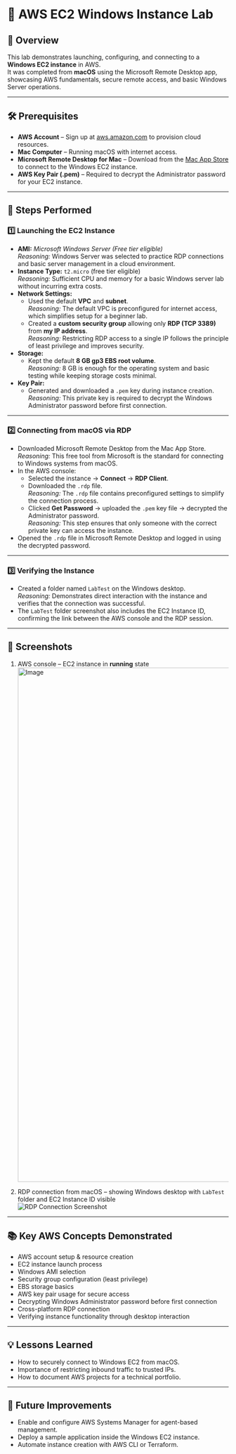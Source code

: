 # 🚀 AWS EC2 Windows Instance Lab

## 📌 Overview
This lab demonstrates launching, configuring, and connecting to a **Windows EC2 instance** in AWS.  
It was completed from **macOS** using the Microsoft Remote Desktop app, showcasing AWS fundamentals, secure remote access, and basic Windows Server operations.

---

## 🛠 Prerequisites
- **AWS Account** – Sign up at [aws.amazon.com](https://aws.amazon.com) to provision cloud resources.
- **Mac Computer** – Running macOS with internet access.
- **Microsoft Remote Desktop for Mac** – Download from the [Mac App Store](https://apps.apple.com/app/microsoft-remote-desktop/id1295203466) to connect to the Windows EC2 instance.
- **AWS Key Pair (.pem)** – Required to decrypt the Administrator password for your EC2 instance.

---

## 📂 Steps Performed

### 1️⃣ Launching the EC2 Instance
- **AMI:** *Microsoft Windows Server (Free tier eligible)*  
  *Reasoning:* Windows Server was selected to practice RDP connections and basic server management in a cloud environment.
- **Instance Type:** `t2.micro` (free tier eligible)  
  *Reasoning:* Sufficient CPU and memory for a basic Windows server lab without incurring extra costs.
- **Network Settings:**
  - Used the default **VPC** and **subnet**.  
    *Reasoning:* The default VPC is preconfigured for internet access, which simplifies setup for a beginner lab.
  - Created a **custom security group** allowing only **RDP (TCP 3389)** from **my IP address**.  
    *Reasoning:* Restricting RDP access to a single IP follows the principle of least privilege and improves security.
- **Storage:**
  - Kept the default **8 GB gp3 EBS root volume**.  
    *Reasoning:* 8 GB is enough for the operating system and basic testing while keeping storage costs minimal.
- **Key Pair:**
  - Generated and downloaded a `.pem` key during instance creation.  
    *Reasoning:* This private key is required to decrypt the Windows Administrator password before first connection.

---

### 2️⃣ Connecting from macOS via RDP
- Downloaded Microsoft Remote Desktop from the Mac App Store.  
  *Reasoning:* This free tool from Microsoft is the standard for connecting to Windows systems from macOS.
- In the AWS console:
  - Selected the instance → **Connect** → **RDP Client**.
  - Downloaded the `.rdp` file.  
    *Reasoning:* The `.rdp` file contains preconfigured settings to simplify the connection process.
  - Clicked **Get Password** → uploaded the `.pem` key file → decrypted the Administrator password.  
    *Reasoning:* This step ensures that only someone with the correct private key can access the instance.
- Opened the `.rdp` file in Microsoft Remote Desktop and logged in using the decrypted password.

---

### 3️⃣ Verifying the Instance
- Created a folder named `LabTest` on the Windows desktop.  
  *Reasoning:* Demonstrates direct interaction with the instance and verifies that the connection was successful.
- The `LabTest` folder screenshot also includes the EC2 Instance ID, confirming the link between the AWS console and the RDP session.

---

## 📸 Screenshots

1. AWS console – EC2 instance in **running** state  
   <img width="1851" height="1172" alt="Image" src="https://github.com/user-attachments/assets/dcf25731-7ec5-4975-9afc-93cbffabb5d5" />

2. RDP connection from macOS – showing Windows desktop with `LabTest` folder and EC2 Instance ID visible  
   ![RDP Connection Screenshot](images/rdp-connection-labtest.png)


---

## 📚 Key AWS Concepts Demonstrated
- AWS account setup & resource creation
- EC2 instance launch process
- Windows AMI selection
- Security group configuration (least privilege)
- EBS storage basics
- AWS key pair usage for secure access
- Decrypting Windows Administrator password before first connection
- Cross-platform RDP connection
- Verifying instance functionality through desktop interaction

---

## 💡 Lessons Learned
- How to securely connect to Windows EC2 from macOS.
- Importance of restricting inbound traffic to trusted IPs.
- How to document AWS projects for a technical portfolio.

---

## 🔮 Future Improvements
- Enable and configure AWS Systems Manager for agent-based management.
- Deploy a sample application inside the Windows EC2 instance.
- Automate instance creation with AWS CLI or Terraform.

